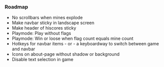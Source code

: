 
### Roadmap
- No scrollbars when mines explode
- Make navbar sticky in landscape screen
- Make header of hiscores sticky
- Playmode: Play without flags
- Playmode: Win or loose when flag count equals mine count
- Hotkeys for navbar items - or - a keyboardway to switch between game and navbar
- Icons on about-page without shadow or background
- Disable text selection in game
